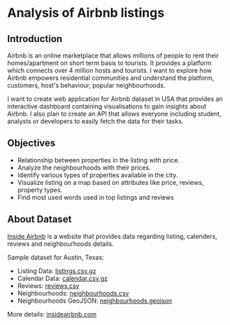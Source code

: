 # Analysis of Airbnb listings

## Introduction

Airbnb is an online marketplace that allows millions of people to rent their homes/apartment on short term basis to tourists. It provides a platform which connects over 4 million hosts and tourists. I want to explore how Airbnb empowers residential communities and understand the platform, customers, host's behaviour, popular neighbourhoods.

I want to create web application for Airbnb dataset in USA that provides an interactive dashboard containing visualisations to gain insights about Airbnb. I also plan to create an API that allows everyone including student, analysts or developers to easily fetch the data for their tasks.

## Objectives

- Relationship between properties in the listing with price.
- Analyze the neighbourhoods with their prices.
- Identify various types of properties available in the city.
- Visualize listing on a map based on attributes like price, reviews, property types.
- Find most used words used in top listings and reviews

## About Dataset

[Inside Airbnb](http://insideairbnb.com) is a website that provides data regarding listing, calenders, reviews and neighbourhoods details.

Sample dataset for Austin, Texas:

- Listing Data: [listings.csv.gz](http://data.insideairbnb.com/united-states/tx/austin/2022-03-12/data/listings.csv.gz)
- Calendar Data: [calendar.csv.gz](http://data.insideairbnb.com/united-states/tx/austin/2022-03-12/data/calendar.csv.gz)
- Reviews: [reviews.csv](http://data.insideairbnb.com/united-states/tx/austin/2022-03-12/visualisations/reviews.csv)
- Neighbourhoods: [neighbourhoods.csv](http://data.insideairbnb.com/united-states/tx/austin/2022-03-12/visualisations/neighbourhoods.csv)
- Neighbourhoods GeoJSON: [neighbourhoods.geojson](http://data.insideairbnb.com/united-states/tx/austin/2022-03-12/visualisations/neighbourhoods.geojson)

More details: [insideairbnb.com](http://insideairbnb.com)
